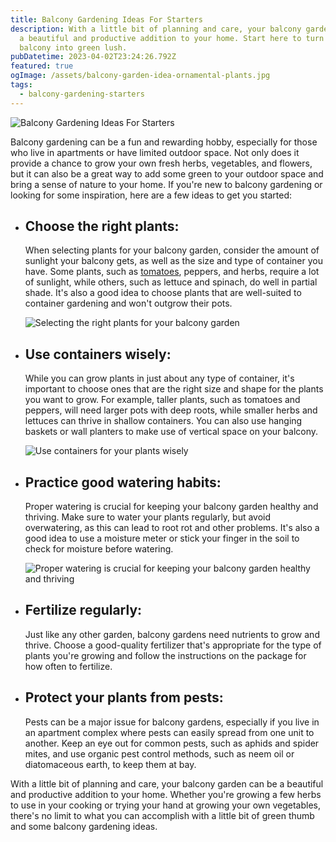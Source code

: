 ```yaml
---
title: Balcony Gardening Ideas For Starters
description: With a little bit of planning and care, your balcony garden can be
  a beautiful and productive addition to your home. Start here to turn your
  balcony into green lush.
pubDatetime: 2023-04-02T23:24:26.792Z
featured: true
ogImage: /assets/balcony-garden-idea-ornamental-plants.jpg
tags:
  - balcony-gardening-starters
---
```

![Balcony Gardening Ideas For Starters](/images/uploads/balcony-garden-idea-ornamental-plants.jpg)

Balcony gardening can be a fun and rewarding hobby, especially for those who live in apartments or have limited outdoor space. Not only does it provide a chance to grow your own fresh herbs, vegetables, and flowers, but it can also be a great way to add some green to your outdoor space and bring a sense of nature to your home. If you're new to balcony gardening or looking for some inspiration, here are a few ideas to get you started:

* ## Choose the right plants:

  When selecting plants for your balcony garden, consider the amount of sunlight your balcony gets, as well as the size and type of container you have. Some plants, such as [tomatoes](https://urbangardener.wiki/posts/growing-tomatoes-in-pots-from-seed-to-harvest/), peppers, and herbs, require a lot of sunlight, while others, such as lettuce and spinach, do well in partial shade. It's also a good idea to choose plants that are well-suited to container gardening and won't outgrow their pots.

  ![Selecting the right plants for your balcony garden](/images/uploads/cherry-tomato-in-pot.jpg "Selecting the right plants for your balcony garden")
* ## Use containers wisely:

  While you can grow plants in just about any type of container, it's important to choose ones that are the right size and shape for the plants you want to grow. For example, taller plants, such as tomatoes and peppers, will need larger pots with deep roots, while smaller herbs and lettuces can thrive in shallow containers. You can also use hanging baskets or wall planters to make use of vertical space on your balcony.

  ![Use containers for your plants wisely](/images/uploads/choosing-the-right-pot-size-for-plants.jpg "Use containers for your plants wisely")
* ## Practice good watering habits:

  Proper watering is crucial for keeping your balcony garden healthy and thriving. Make sure to water your plants regularly, but avoid overwatering, as this can lead to root rot and other problems. It's also a good idea to use a moisture meter or stick your finger in the soil to check for moisture before watering.

  ![Proper watering is crucial for keeping your balcony garden healthy and thriving](/images/uploads/plant-watering.jpg "Practice good watering habits")
* ## Fertilize regularly:

  Just like any other garden, balcony gardens need nutrients to grow and thrive. Choose a good-quality fertilizer that's appropriate for the type of plants you're growing and follow the instructions on the package for how often to fertilize.
* ## Protect your plants from pests:

  Pests can be a major issue for balcony gardens, especially if you live in an apartment complex where pests can easily spread from one unit to another. Keep an eye out for common pests, such as aphids and spider mites, and use organic pest control methods, such as neem oil or diatomaceous earth, to keep them at bay.

With a little bit of planning and care, your balcony garden can be a beautiful and productive addition to your home. Whether you're growing a few herbs to use in your cooking or trying your hand at growing your own vegetables, there's no limit to what you can accomplish with a little bit of green thumb and some balcony gardening ideas.